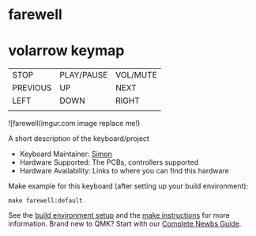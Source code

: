 

# farewell

# volarrow keymap

|          |            |          |
|----------|------------|----------|
|   STOP   | PLAY/PAUSE | VOL/MUTE |
| PREVIOUS |     UP     |   NEXT   |
|   LEFT   |    DOWN    |   RIGHT  |
|          |            |          |


![farewell(imgur.com image replace me!)

A short description of the keyboard/project

* Keyboard Maintainer: [Simon](https://github.com/yourusername)
* Hardware Supported: The PCBs, controllers supported
* Hardware Availability: Links to where you can find this hardware

Make example for this keyboard (after setting up your build environment):

    make farewell:default

See the [build environment setup](https://docs.qmk.fm/#/getting_started_build_tools) and the [make instructions](https://docs.qmk.fm/#/getting_started_make_guide) for more information. Brand new to QMK? Start with our [Complete Newbs Guide](https://docs.qmk.fm/#/newbs).
